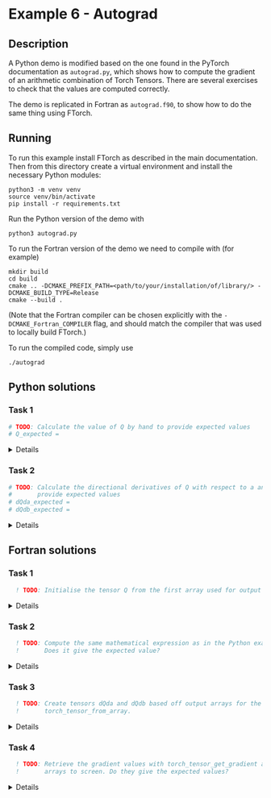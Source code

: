 # Example 6 - Autograd

## Description

A Python demo is modified based on the one found in the PyTorch documentation as
`autograd.py`, which shows how to compute the gradient of an arithmetic
combination of Torch Tensors. There are several exercises to check that the
values are computed correctly.

The demo is replicated in Fortran as `autograd.f90`, to show how to do the same
thing using FTorch.

## Running

To run this example install FTorch as described in the main documentation.
Then from this directory create a virtual environment and install the necessary
Python modules:
```
python3 -m venv venv
source venv/bin/activate
pip install -r requirements.txt
```

Run the Python version of the demo with
```
python3 autograd.py
```

To run the Fortran version of the demo we need to compile with (for example)
```
mkdir build
cd build
cmake .. -DCMAKE_PREFIX_PATH=<path/to/your/installation/of/library/> -DCMAKE_BUILD_TYPE=Release
cmake --build .
```

(Note that the Fortran compiler can be chosen explicitly with the `-DCMAKE_Fortran_COMPILER` flag,
and should match the compiler that was used to locally build FTorch.)

To run the compiled code, simply use
```
./autograd
```

## Python solutions

### Task 1

```python
# TODO: Calculate the value of Q by hand to provide expected values
# Q_expected =
```

<details>

We have
$$Q = 3 (a^3 - b^2/3) = 3a^3 - b^2$$
Now
$$a=[2, 3] \implies a^3 = [8, 27]$$
and
$$b=[6, 4] \implies b^2 = [36, 16]$$
so
$$Q = 3 [8, 27] - [36, 16] = [24, 81] - [36, 16] = [-12, 65]$$

```python
# Calculate the value of Q by hand to provide expected values
Q_expected = torch.tensor([-12.0, 65.0])
```

</details>

### Task 2

```python
# TODO: Calculate the directional derivatives of Q with respect to a and b by hand to
#       provide expected values
# dQda_expected =
# dQdb_expected =
```

<details>

We have
$$Q = 3 (a^3 - b^2/3) = 3a^3 - b^2$$
so
$$\frac{\partial Q}{\partial a} = 9a^2$$
and
$$\frac{\partial Q}{\partial b} = -2b$$

In code:
```python
# Calculate the directional derivatives of Q with respect to a and b by hand to
# provide expected values
dQda_expected = 9 * a**2
dQdb_expected = -2 * b
```

</details>

## Fortran solutions

### Task 1

```fortran
  ! TODO: Initialise the tensor Q from the first array used for output with torch_tensor_from_array
```

<details>

```fortran
  ! Initialise Q from the first array used for output
  call torch_tensor_from_array(Q, out_data1, torch_kCPU)
```

</details>

### Task 2

```fortran
  ! TODO: Compute the same mathematical expression as in the Python example and print it to screen.
  !       Does it give the expected value?
```

<details>

```fortran
  ! Compute the same mathematical expression as in the Python example and print it to screen.
  Q = multiplier * (a**3 - b * b / divisor)
  write (*,*) "Q = 3 * (a^3 - b*b/3) = 3*a^3 - b^2 = ", out_data1(:)
```

The output should be
```
Q = 3 * (a^3 - b*b/3) = 3*a^3 - b^2 =   -12.0000000       65.0000000
```

</details>

### Task 3

```fortran
  ! TODO: Create tensors dQda and dQdb based off output arrays for the gradients with
  !       torch_tensor_from_array.
```

<details>

```fortran
  ! Create tensors dQda and dQdb based off output arrays for the gradients
  call torch_tensor_from_array(dQda, out_data2, torch_kCPU)
  call torch_tensor_from_array(dQdb, out_data3, torch_kCPU)
```

</details>

### Task 4

```fortran
  ! TODO: Retrieve the gradient values with torch_tensor_get_gradient and print the corresponding
  !       arrays to screen. Do they give the expected values?
```

<details>

```fortran
  ! Retrieve the gradient values and print the corresponding arrays to screen
  call torch_tensor_get_gradient(dQda, a)
  call torch_tensor_get_gradient(dQdb, b)
  write(*,*) "dQda = 9*a^2 = ", out_data2
  write(*,*) "dQdb = - 2*b = ", out_data3
```

The output should be
```
dQda = 9*a^2 =    36.0000000       81.0000000
dQdb = - 2*b =   -12.0000000      -8.00000000
```

</details>
